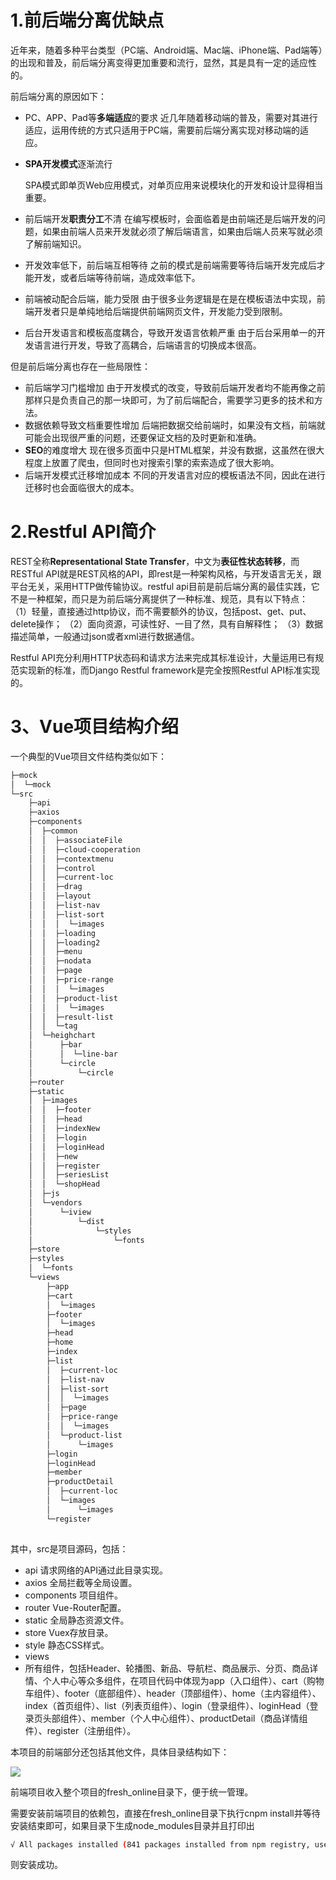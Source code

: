 # 1.前后端分离优缺点
近年来，随着多种平台类型（PC端、Android端、Mac端、iPhone端、Pad端等）的出现和普及，前后端分离变得更加重要和流行，显然，其是具有一定的适应性的。

前后端分离的原因如下：

- PC、APP、Pad等**多端适应**的要求
近几年随着移动端的普及，需要对其进行适应，运用传统的方式只适用于PC端，需要前后端分离实现对移动端的适应。
- **SPA开发模式**逐渐流行
  
  SPA模式即单页Web应用模式，对单页应用来说模块化的开发和设计显得相当重要。
- 前后端开发**职责分工**不清
  在编写模板时，会面临着是由前端还是后端开发的问题，如果由前端人员来开发就必须了解后端语言，如果由后端人员来写就必须了解前端知识。
- 开发效率低下，前后端互相等待
  之前的模式是前端需要等待后端开发完成后才能开发，或者后端等待前端，造成效率低下。
- 前端被动配合后端，能力受限
  由于很多业务逻辑是在是在模板语法中实现，前端开发者只是单纯地给后端提供前端网页文件，开发能力受到限制。
- 后台开发语言和模板高度耦合，导致开发语言依赖严重
  由于后台采用单一的开发语言进行开发，导致了高耦合，后端语言的切换成本很高。

但是前后端分离也存在一些局限性：

- 前后端学习门槛增加
  由于开发模式的改变，导致前后端开发者均不能再像之前那样只是负责自己的那一块即可，为了前后端配合，需要学习更多的技术和方法。
- 数据依赖导致文档重要性增加
  后端把数据交给前端时，如果没有文档，前端就可能会出现很严重的问题，还要保证文档的及时更新和准确。
- **SEO**的难度增大
  现在很多页面中只是HTML框架，并没有数据，这虽然在很大程度上放置了爬虫，但同时也对搜索引擎的索索造成了很大影响。
- 后端开发模式迁移增加成本
  不同的开发语言对应的模板语法不同，因此在进行迁移时也会面临很大的成本。

# 2.Restful API简介
REST全称**Representational State Transfer**，中文为**表征性状态转移**，而RESTful API就是REST风格的API，即rest是一种架构风格，与开发语言无关，跟平台无关，采用HTTP做传输协议。restful api目前是前后端分离的最佳实践，它不是一种框架，而只是为前后端分离提供了一种标准、规范，具有以下特点：
（1）轻量，直接通过http协议，而不需要额外的协议，包括post、get、put、delete操作；
（2）面向资源，可读性好、一目了然，具有自解释性；
（3）数据描述简单，一般通过json或者xml进行数据通信。

Restful API充分利用HTTP状态码和请求方法来完成其标准设计，大量运用已有规范实现新的标准，而Django Restful framework是完全按照Restful API标准实现的。

# 3、Vue项目结构介绍
一个典型的Vue项目文件结构类似如下：
```md
├─mock                                                 
│  └─mock                                              
└─src                                                  
    ├─api                                              
    ├─axios                                            
    ├─components                                       
    │  ├─common                                        
    │  │  ├─associateFile                              
    │  │  ├─cloud-cooperation                          
    │  │  ├─contextmenu                                
    │  │  ├─control                                    
    │  │  ├─current-loc                                
    │  │  ├─drag                                       
    │  │  ├─layout                                     
    │  │  ├─list-nav                                   
    │  │  ├─list-sort                                  
    │  │  │  └─images                                  
    │  │  ├─loading                                    
    │  │  ├─loading2                                   
    │  │  ├─menu                                       
    │  │  ├─nodata                                     
    │  │  ├─page                                       
    │  │  ├─price-range                                
    │  │  │  └─images                                  
    │  │  ├─product-list                               
    │  │  │  └─images                                  
    │  │  ├─result-list                                
    │  │  └─tag                                        
    │  └─heighchart                                    
    │      ├─bar                                       
    │      │  └─line-bar                               
    │      └─circle                                    
    │          └─circle                                
    ├─router                                           
    ├─static                                           
    │  ├─images                                        
    │  │  ├─footer                                     
    │  │  ├─head                                       
    │  │  ├─indexNew                                   
    │  │  ├─login                                      
    │  │  ├─loginHead                                  
    │  │  ├─new                                        
    │  │  ├─register                                   
    │  │  ├─seriesList                                 
    │  │  └─shopHead                                   
    │  ├─js                                            
    │  └─vendors                                       
    │      └─iview                                     
    │          └─dist                                  
    │              └─styles                            
    │                  └─fonts                         
    ├─store                                            
    ├─styles                                           
    │  └─fonts                                         
    └─views                                            
        ├─app                                          
        ├─cart                                         
        │  └─images                                    
        ├─footer                                       
        │  └─images                                    
        ├─head                                         
        ├─home                                         
        ├─index                                        
        ├─list                                         
        │  ├─current-loc                               
        │  ├─list-nav                                  
        │  ├─list-sort                                 
        │  │  └─images                                 
        │  ├─page                                      
        │  ├─price-range                               
        │  │  └─images                                 
        │  └─product-list                              
        │      └─images                                
        ├─login                                        
        ├─loginHead                                    
        ├─member                                       
        ├─productDetail                                
        │  ├─current-loc                               
        │  └─images                                    
        │      └─images                                
        └─register                                     
                                                       

```

其中，src是项目源码，包括：

- api
  请求网络的API通过此目录实现。
- axios
  全局拦截等全局设置。
- components
  项目组件。
- router
  Vue-Router配置。
- static
  全局静态资源文件。
- store
  Vuex存放目录。
- style
  静态CSS样式。
- views
- 所有组件，包括Header、轮播图、新品、导航栏、商品展示、分页、商品详情、个人中心等众多组件，在项目代码中体现为app（入口组件）、cart（购物车组件）、footer（底部组件）、header（顶部组件）、home（主内容组件）、index（首页组件）、list（列表页组件）、login（登录组件）、loginHead（登录页头部组件）、member（个人中心组件）、productDetail（商品详情组件）、register（注册组件）。
  
本项目的前端部分还包括其他文件，具体目录结构如下：

![](https://img-blog.csdnimg.cn/20200722201019614.png?x-oss-process=image/watermark,type_ZmFuZ3poZW5naGVpdGk,shadow_10,text_aHR0cHM6Ly9ibG9nLmNzZG4ubmV0L0NVRkVFQ1I=,size_16,color_FFFFFF,t_70#pic_center)

前端项目收入整个项目的fresh_online目录下，便于统一管理。

需要安装前端项目的依赖包，直接在fresh_online目录下执行cnpm install并等待安装结束即可，如果目录下生成node_modules目录并且打印出

```sh
√ All packages installed (841 packages installed from npm registry, used 38s(network 35s), speed 556.67kB/s, json 731(1.81MB) , tarball 17.06MB)
```

则安装成功。

